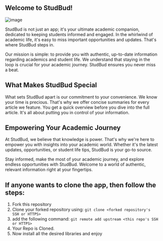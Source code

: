 ## Welcome to StudBud!
![image](https://github.com/Dheerajjha451/Hackathon/assets/92802892/32240425-6589-4636-8c48-bc983f0f80d9)

StudBud is not just an app; it's your ultimate academic companion, dedicated to keeping students informed and engaged. In the whirlwind of academic life, it's easy to miss important opportunities and updates. That's where StudBud steps in.

Our mission is simple: to provide you with authentic, up-to-date information regarding academics and student life. We understand that staying in the loop is crucial for your academic journey. StudBud ensures you never miss a beat.

## What Makes StudBud Special

What sets StudBud apart is our commitment to your convenience. We know your time is precious. That's why we offer concise summaries for every article we feature. You get a quick overview before you dive into the full article. It's all about putting you in control of your information.

## Empowering Your Academic Journey

At StudBud, we believe that knowledge is power. That's why we're here to empower you with insights into your academic world. Whether it's the latest updates, opportunities, or student life tips, StudBud is your go-to source.

Stay informed, make the most of your academic journey, and explore endless opportunities with StudBud. Welcome to a world of authentic, relevant information right at your fingertips.

## If anyone wants to clone the app, then follow the steps:
1. Fork this repository
2. Clone your forked repository using: 
```git clone <forked repository's SSH or HTTPS>```
3. add the following command:
   ```git remote add upstream <this repo's SSH or HTTPS>```
4. Your Repo is Cloned.
5. Now install all the desired libraries and enjoy

